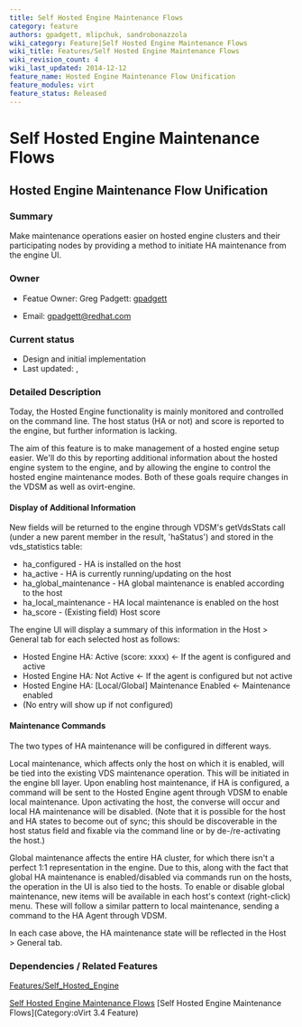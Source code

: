 ```yaml
---
title: Self Hosted Engine Maintenance Flows
category: feature
authors: gpadgett, mlipchuk, sandrobonazzola
wiki_category: Feature|Self Hosted Engine Maintenance Flows
wiki_title: Features/Self Hosted Engine Maintenance Flows
wiki_revision_count: 4
wiki_last_updated: 2014-12-12
feature_name: Hosted Engine Maintenance Flow Unification
feature_modules: virt
feature_status: Released
---
```


# Self Hosted Engine Maintenance Flows

## Hosted Engine Maintenance Flow Unification

### Summary

Make maintenance operations easier on hosted engine clusters and their participating nodes by providing a method to initiate HA maintenance from the engine UI.

### Owner

*   Featue Owner: Greg Padgett: [ gpadgett](User:gpadgett)

<!-- -->

*   Email: <gpadgett@redhat.com>

### Current status

*   Design and initial implementation
*   Last updated: ,

### Detailed Description

Today, the Hosted Engine functionality is mainly monitored and controlled on the command line. The host status (HA or not) and score is reported to the engine, but further information is lacking.

The aim of this feature is to make management of a hosted engine setup easier. We'll do this by reporting additional information about the hosted engine system to the engine, and by allowing the engine to control the hosted engine maintenance modes. Both of these goals require changes in the VDSM as well as ovirt-engine.

#### Display of Additional Information

New fields will be returned to the engine through VDSM's getVdsStats call (under a new parent member in the result, 'haStatus') and stored in the vds_statistics table:

*   ha_configured - HA is installed on the host
*   ha_active - HA is currently running/updating on the host
*   ha_global_maintenance - HA global maintenance is enabled according to the host
*   ha_local_maintenance - HA local maintenance is enabled on the host
*   ha_score - (Existing field) Host score

The engine UI will display a summary of this information in the Host > General tab for each selected host as follows:

*   Hosted Engine HA: Active (score: xxxx) <- If the agent is configured and active
*   Hosted Engine HA: Not Active <- If the agent is configured but not active
*   Hosted Engine HA: [Local/Global] Maintenance Enabled <- Maintenance enabled
*   (No entry will show up if not configured)

#### Maintenance Commands

The two types of HA maintenance will be configured in different ways.

Local maintenance, which affects only the host on which it is enabled, will be tied into the existing VDS maintenance operation. This will be initiated in the engine bll layer. Upon enabling host maintenance, if HA is configured, a command will be sent to the Hosted Engine agent through VDSM to enable local maintenance. Upon activating the host, the converse will occur and local HA maintenance will be disabled. (Note that it is possible for the host and HA states to become out of sync; this should be discoverable in the host status field and fixable via the command line or by de-/re-activating the host.)

Global maintenance affects the entire HA cluster, for which there isn't a perfect 1:1 representation in the engine. Due to this, along with the fact that global HA maintenance is enabled/disabled via commands run on the hosts, the operation in the UI is also tied to the hosts. To enable or disable global maintenance, new items will be available in each host's context (right-click) menu. These will follow a similar pattern to local maintenance, sending a command to the HA Agent through VDSM.

In each case above, the HA maintenance state will be reflected in the Host > General tab.

### Dependencies / Related Features

[Features/Self_Hosted_Engine](Features/Self_Hosted_Engine)

[Self Hosted Engine Maintenance Flows](Category:Feature) [Self Hosted Engine Maintenance Flows](Category:oVirt 3.4 Feature)
